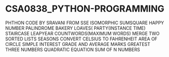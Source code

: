 # CSA0838_PYTHON-PROGRAMMING
PHTHON CODE BY SRAVANI FROM SSE
ISOMORPHIC
SUMSQUARE
HAPPY NUMBER
PALINDROME
BAKERY LOAVES(
PARTY(INSTANCE TIME)
STAIRCASE
LEAPYEAR
COUNTWORDS(MAXIMUM WORDS)
MERGE TWO SORTED LISTS
SEASONS
CONVERT CELSIUS TO FAHRENHEIT
AREA OF CIRCLE
SIMPLE INTEREST
GRADE AND AVERAGE MARKS 
GREATEST THREE NUMBERS
QUADRATIC EQUATION
SUM OF N NUMBERS
